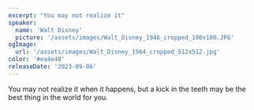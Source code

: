 ```yaml
---
excerpt: "You may not realize it"
speaker:
  name: 'Walt Disney'
  picture: '/assets/images/Walt_Disney_1946_cropped_100x100.JPG'
ogImage:
  url: '/assets/images/Walt_Disney_1964_cropped_512x512.jpg'
color: '#ea4e48'
releaseDate: '2023-09-06'
---
```

You may not realize it when it happens, but a kick in the teeth may be the best thing in the world for you. 

